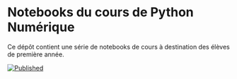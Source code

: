 # Notebooks du cours de Python Numérique

Ce dépôt contient une série de notebooks de cours à destination des élèves de première année.

[![Published](https://img.shields.io/badge/Published-Website-green)](https://numerique.info-mines.paris)
